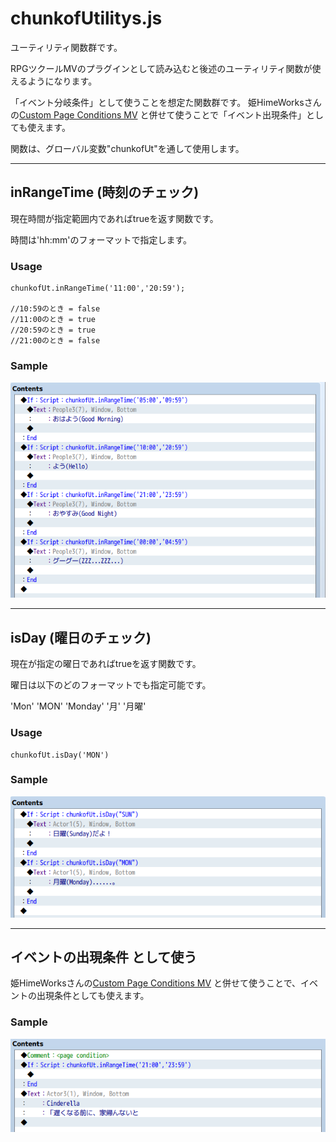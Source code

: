 # chunkofUtilitys.js

ユーティリティ関数群です。

RPGツクールMVのプラグインとして読み込むと後述のユーティリティ関数が使えるようになります。

「イベント分岐条件」として使うことを想定た関数群です。
姫HimeWorksさんの[Custom Page Conditions MV](http://himeworks.com/2015/10/custom-page-conditions-mv/)
と併せて使うことで「イベント出現条件」としても使えます。

関数は、グローバル変数"chunkofUt"を通して使用します。

---
## inRangeTime (時刻のチェック)

現在時間が指定範囲内であればtrueを返す関数です。

時間は'hh:mm'のフォーマットで指定します。

### Usage

```
chunkofUt.inRangeTime('11:00','20:59');

//10:59のとき = false
//11:00のとき = true
//20:59のとき = true
//21:00のとき = false
```

### Sample

![](screenshot/inTimeRange.png)

---
## isDay (曜日のチェック)

現在が指定の曜日であればtrueを返す関数です。

曜日は以下のどのフォーマットでも指定可能です。

'Mon'
'MON'
'Monday'
'月'
'月曜'

### Usage

```
chunkofUt.isDay('MON')
```

### Sample

![](screenshot/isDay.png)

---
## イベントの出現条件 として使う

姫HimeWorksさんの[Custom Page Conditions MV](http://himeworks.com/2015/10/custom-page-conditions-mv/)
と併せて使うことで、イベントの出現条件としても使えます。

### Sample

![](screenshot/useCustomPageCondition.png)
